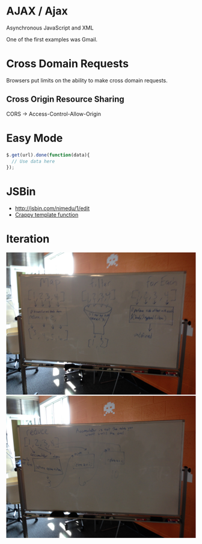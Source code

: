 # AJAX / Ajax
Asynchronous JavaScript and XML

One of the first examples was Gmail.

# Cross Domain Requests
Browsers put limits on the ability to make cross domain requests.

## Cross Origin Resource Sharing
CORS -> Access-Control-Allow-Origin

# Easy Mode

```javascript
$.get(url).done(function(data){
  // Use data here
});
```

# JSBin
- http://jsbin.com/nimedu/1/edit
- [Crappy template function](http://jsbin.com/yiluye/1/edit)

# Iteration

![](./map-filter-forEach.jpg)
![](./reduce.jpg)
